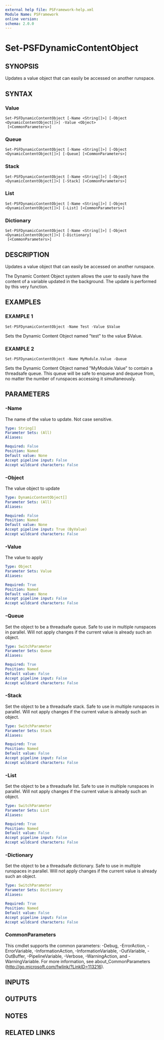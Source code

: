 ```yaml
---
external help file: PSFramework-help.xml
Module Name: PSFramework
online version:
schema: 2.0.0
---
```


# Set-PSFDynamicContentObject

## SYNOPSIS
Updates a value object that can easily be accessed on another runspace.

## SYNTAX

### Value
```
Set-PSFDynamicContentObject [-Name <String[]>] [-Object <DynamicContentObject[]>] -Value <Object>
 [<CommonParameters>]
```

### Queue
```
Set-PSFDynamicContentObject [-Name <String[]>] [-Object <DynamicContentObject[]>] [-Queue] [<CommonParameters>]
```

### Stack
```
Set-PSFDynamicContentObject [-Name <String[]>] [-Object <DynamicContentObject[]>] [-Stack] [<CommonParameters>]
```

### List
```
Set-PSFDynamicContentObject [-Name <String[]>] [-Object <DynamicContentObject[]>] [-List] [<CommonParameters>]
```

### Dictionary
```
Set-PSFDynamicContentObject [-Name <String[]>] [-Object <DynamicContentObject[]>] [-Dictionary]
 [<CommonParameters>]
```

## DESCRIPTION
Updates a value object that can easily be accessed on another runspace.

The Dynamic Content Object system allows the user to easily have the content of a variable updated in the background.
The update is performed by this very function.

## EXAMPLES

### EXAMPLE 1
```
Set-PSFDynamicContentObject -Name Test -Value $Value
```

Sets the Dynamic Content Object named "test" to the value $Value.

### EXAMPLE 2
```
Set-PSFDynamicContentObject -Name MyModule.Value -Queue
```

Sets the Dynamic Content Object named "MyModule.Value" to contain a threadsafe queue.
This queue will be safe to enqueue and dequeue from, no matter the number of runspaces accessing it simultaneously.

## PARAMETERS

### -Name
The name of the value to update.
Not case sensitive.

```yaml
Type: String[]
Parameter Sets: (All)
Aliases:

Required: False
Position: Named
Default value: None
Accept pipeline input: False
Accept wildcard characters: False
```

### -Object
The value object to update

```yaml
Type: DynamicContentObject[]
Parameter Sets: (All)
Aliases:

Required: False
Position: Named
Default value: None
Accept pipeline input: True (ByValue)
Accept wildcard characters: False
```

### -Value
The value to apply

```yaml
Type: Object
Parameter Sets: Value
Aliases:

Required: True
Position: Named
Default value: None
Accept pipeline input: False
Accept wildcard characters: False
```

### -Queue
Set the object to be a threadsafe queue.
Safe to use in multiple runspaces in parallel.
Will not apply changes if the current value is already such an object.

```yaml
Type: SwitchParameter
Parameter Sets: Queue
Aliases:

Required: True
Position: Named
Default value: False
Accept pipeline input: False
Accept wildcard characters: False
```

### -Stack
Set the object to be a threadsafe stack.
Safe to use in multiple runspaces in parallel.
Will not apply changes if the current value is already such an object.

```yaml
Type: SwitchParameter
Parameter Sets: Stack
Aliases:

Required: True
Position: Named
Default value: False
Accept pipeline input: False
Accept wildcard characters: False
```

### -List
Set the object to be a threadsafe list.
Safe to use in multiple runspaces in parallel.
Will not apply changes if the current value is already such an object.

```yaml
Type: SwitchParameter
Parameter Sets: List
Aliases:

Required: True
Position: Named
Default value: False
Accept pipeline input: False
Accept wildcard characters: False
```

### -Dictionary
Set the object to be a threadsafe dictionary.
Safe to use in multiple runspaces in parallel.
Will not apply changes if the current value is already such an object.

```yaml
Type: SwitchParameter
Parameter Sets: Dictionary
Aliases:

Required: True
Position: Named
Default value: False
Accept pipeline input: False
Accept wildcard characters: False
```

### CommonParameters
This cmdlet supports the common parameters: -Debug, -ErrorAction, -ErrorVariable, -InformationAction, -InformationVariable, -OutVariable, -OutBuffer, -PipelineVariable, -Verbose, -WarningAction, and -WarningVariable.
For more information, see about_CommonParameters (http://go.microsoft.com/fwlink/?LinkID=113216).

## INPUTS

## OUTPUTS

## NOTES

## RELATED LINKS
